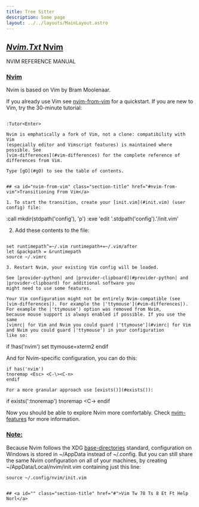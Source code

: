 ```yaml
---
title: Tree Sitter
description: Some page
layout: ../../layouts/MainLayout.astro
---
```



## <a id="" class="section-title" href="#">*Nvim.Txt*	Nvim</a> 

NVIM REFERENCE MANUAL


### <a id="nvim nvim-intro" class="section-title" href="#nvim nvim-intro">Nvim</a>

Nvim is based on Vim by Bram Moolenaar.

If you already use Vim see [nvim-from-vim](#nvim-from-vim) for a quickstart.
If you are new to Vim, try the 30-minute tutorial:
```

:Tutor<Enter>

Nvim is emphatically a fork of Vim, not a clone: compatibility with Vim
(especially editor and Vimscript features) is maintained where possible. See
[vim-differences](#vim-differences) for the complete reference of differences from Vim.

Type [gO](#gO) to see the table of contents.


## <a id="nvim-from-vim" class="section-title" href="#nvim-from-vim">Transitioning From Vim</a> 

1. To start the transition, create your [init.vim](#init.vim) (user config) file:
```

:call mkdir(stdpath('config'), 'p')
:exe 'edit '.stdpath('config').'/init.vim'

2. Add these contents to the file:
```

set runtimepath^=~/.vim runtimepath+=~/.vim/after
let &packpath = &runtimepath
source ~/.vimrc

3. Restart Nvim, your existing Vim config will be loaded.

See [provider-python| and |provider-clipboard](#provider-python| and |provider-clipboard) for additional software you
might need to use some features.

Your Vim configuration might not be entirely Nvim-compatible (see
[vim-differences|). For example the |'ttymouse'](#vim-differences|). For example the |'ttymouse') option was removed from Nvim,
because mouse support is always enabled if possible. If you use the same
[vimrc| for Vim and Nvim you could guard |'ttymouse'](#vimrc| for Vim and Nvim you could guard |'ttymouse') in your configuration
like so:
```
if !has('nvim')
set ttymouse=xterm2
endif

And for Nvim-specific configuration, you can do this:
```
if has('nvim')
tnoremap <Esc> <C-\><C-n>
endif

For a more granular approach use [exists()](#exists()):
```
if exists(':tnoremap')
tnoremap <Esc> <C-\><C-n>
endif

Now you should be able to explore Nvim more comfortably. Check [nvim-features](#nvim-features)
for more information.

### <a id="portable-config" class="section-title" href="#portable-config">Note:</a>
Because Nvim follows the XDG [base-directories](#base-directories) standard, configuration on
Windows is stored in ~/AppData instead of ~/.config. But you can still share
the same Nvim configuration on all of your machines, by creating
~/AppData/Local/nvim/init.vim containing just this line:
```
source ~/.config/nvim/init.vim


## <a id="" class="section-title" href="#">Vim Tw 78 Ts 8 Et Ft Help Norl</a> 



